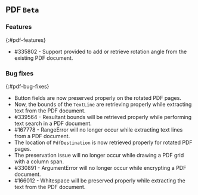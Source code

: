 ## PDF `Beta`

### Features
{:#pdf-features}

* #335802 - Support provided to add or retrieve rotation angle from the existing PDF document.

### Bug fixes
{:#pdf-bug-fixes}

* Button fields are now preserved properly on the rotated PDF pages.
* Now, the bounds of the `TextLine` are retrieving properly while extracting text from the PDF document.
* #339564 - Resultant bounds will be retrieved properly while performing text search in a PDF document.
* #167778 - RangeError will no longer occur while extracting text lines from a PDF document.
* The location of `PdfDestination` is now retrieved properly for rotated PDF pages.
* The preservation issue will no longer occur while drawing a PDF grid with a column span.
* #330891 - ArgumentError will no longer occur while encrypting a PDF document.
* #166012 - Whitespace will be preserved properly while extracting the text from the PDF document.
